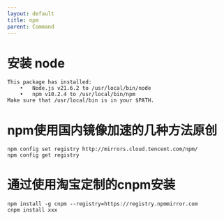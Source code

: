 ```yaml
---
layout: default
title: npm
parent: Command
---
```


# 安装 node
```text
This package has installed:
	•	Node.js v21.6.2 to /usr/local/bin/node
	•	npm v10.2.4 to /usr/local/bin/npm
Make sure that /usr/local/bin is in your $PATH.
```

# npm使用国内镜像加速的几种方法原创
```shell
npm config set registry http://mirrors.cloud.tencent.com/npm/
npm config get registry
```


# 通过使用淘宝定制的cnpm安装

```shell
npm install -g cnpm --registry=https://registry.npmmirror.com
cnpm install xxx
```